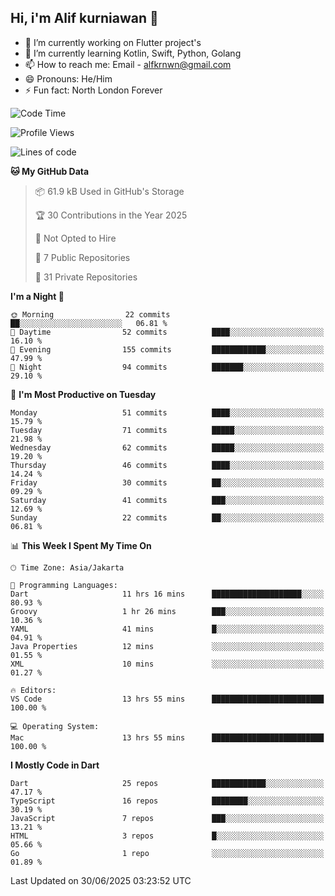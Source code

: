 ## Hi, i'm Alif kurniawan 👋

- 🔭 I’m currently working on Flutter project's
- 🌱 I’m currently learning Kotlin, Swift, Python, Golang
- 📫 How to reach me: Email - alfkrnwn@gmail.com
- 😄 Pronouns: He/Him
- ⚡ Fun fact: North London Forever

<!--START_SECTION:waka-->
![Code Time](http://img.shields.io/badge/Code%20Time-103%20hrs%2050%20mins-blue)

![Profile Views](http://img.shields.io/badge/Profile%20Views-12-blue)

![Lines of code](https://img.shields.io/badge/From%20Hello%20World%20I%27ve%20Written-203.9%20thousand%20lines%20of%20code-blue)

**🐱 My GitHub Data** 

> 📦 61.9 kB Used in GitHub's Storage 
 > 
> 🏆 30 Contributions in the Year 2025
 > 
> 🚫 Not Opted to Hire
 > 
> 📜 7 Public Repositories 
 > 
> 🔑 31 Private Repositories 
 > 
**I'm a Night 🦉** 

```text
🌞 Morning                22 commits          ██░░░░░░░░░░░░░░░░░░░░░░░   06.81 % 
🌆 Daytime                52 commits          ████░░░░░░░░░░░░░░░░░░░░░   16.10 % 
🌃 Evening                155 commits         ████████████░░░░░░░░░░░░░   47.99 % 
🌙 Night                  94 commits          ███████░░░░░░░░░░░░░░░░░░   29.10 % 
```
📅 **I'm Most Productive on Tuesday** 

```text
Monday                   51 commits          ████░░░░░░░░░░░░░░░░░░░░░   15.79 % 
Tuesday                  71 commits          █████░░░░░░░░░░░░░░░░░░░░   21.98 % 
Wednesday                62 commits          █████░░░░░░░░░░░░░░░░░░░░   19.20 % 
Thursday                 46 commits          ████░░░░░░░░░░░░░░░░░░░░░   14.24 % 
Friday                   30 commits          ██░░░░░░░░░░░░░░░░░░░░░░░   09.29 % 
Saturday                 41 commits          ███░░░░░░░░░░░░░░░░░░░░░░   12.69 % 
Sunday                   22 commits          ██░░░░░░░░░░░░░░░░░░░░░░░   06.81 % 
```


📊 **This Week I Spent My Time On** 

```text
🕑︎ Time Zone: Asia/Jakarta

💬 Programming Languages: 
Dart                     11 hrs 16 mins      ████████████████████░░░░░   80.93 % 
Groovy                   1 hr 26 mins        ███░░░░░░░░░░░░░░░░░░░░░░   10.36 % 
YAML                     41 mins             █░░░░░░░░░░░░░░░░░░░░░░░░   04.91 % 
Java Properties          12 mins             ░░░░░░░░░░░░░░░░░░░░░░░░░   01.55 % 
XML                      10 mins             ░░░░░░░░░░░░░░░░░░░░░░░░░   01.27 % 

🔥 Editors: 
VS Code                  13 hrs 55 mins      █████████████████████████   100.00 % 

💻 Operating System: 
Mac                      13 hrs 55 mins      █████████████████████████   100.00 % 
```

**I Mostly Code in Dart** 

```text
Dart                     25 repos            ████████████░░░░░░░░░░░░░   47.17 % 
TypeScript               16 repos            ████████░░░░░░░░░░░░░░░░░   30.19 % 
JavaScript               7 repos             ███░░░░░░░░░░░░░░░░░░░░░░   13.21 % 
HTML                     3 repos             █░░░░░░░░░░░░░░░░░░░░░░░░   05.66 % 
Go                       1 repo              ░░░░░░░░░░░░░░░░░░░░░░░░░   01.89 % 
```




 Last Updated on 30/06/2025 03:23:52 UTC
<!--END_SECTION:waka-->
